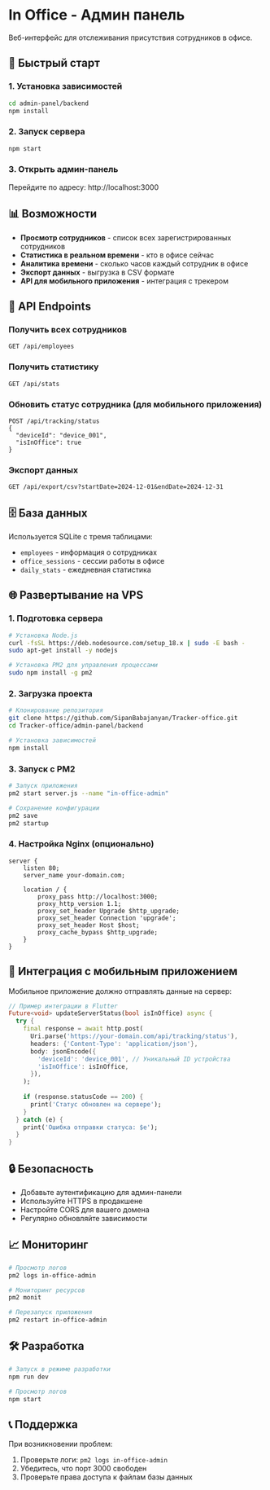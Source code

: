 # In Office - Админ панель

Веб-интерфейс для отслеживания присутствия сотрудников в офисе.

## 🚀 Быстрый старт

### 1. Установка зависимостей
```bash
cd admin-panel/backend
npm install
```

### 2. Запуск сервера
```bash
npm start
```

### 3. Открыть админ-панель
Перейдите по адресу: http://localhost:3000

## 📊 Возможности

- **Просмотр сотрудников** - список всех зарегистрированных сотрудников
- **Статистика в реальном времени** - кто в офисе сейчас
- **Аналитика времени** - сколько часов каждый сотрудник в офисе
- **Экспорт данных** - выгрузка в CSV формате
- **API для мобильного приложения** - интеграция с трекером

## 🔧 API Endpoints

### Получить всех сотрудников
```
GET /api/employees
```

### Получить статистику
```
GET /api/stats
```

### Обновить статус сотрудника (для мобильного приложения)
```
POST /api/tracking/status
{
  "deviceId": "device_001",
  "isInOffice": true
}
```

### Экспорт данных
```
GET /api/export/csv?startDate=2024-12-01&endDate=2024-12-31
```

## 🗄️ База данных

Используется SQLite с тремя таблицами:
- `employees` - информация о сотрудниках
- `office_sessions` - сессии работы в офисе
- `daily_stats` - ежедневная статистика

## 🌐 Развертывание на VPS

### 1. Подготовка сервера
```bash
# Установка Node.js
curl -fsSL https://deb.nodesource.com/setup_18.x | sudo -E bash -
sudo apt-get install -y nodejs

# Установка PM2 для управления процессами
sudo npm install -g pm2
```

### 2. Загрузка проекта
```bash
# Клонирование репозитория
git clone https://github.com/SipanBabajanyan/Tracker-office.git
cd Tracker-office/admin-panel/backend

# Установка зависимостей
npm install
```

### 3. Запуск с PM2
```bash
# Запуск приложения
pm2 start server.js --name "in-office-admin"

# Сохранение конфигурации
pm2 save
pm2 startup
```

### 4. Настройка Nginx (опционально)
```nginx
server {
    listen 80;
    server_name your-domain.com;

    location / {
        proxy_pass http://localhost:3000;
        proxy_http_version 1.1;
        proxy_set_header Upgrade $http_upgrade;
        proxy_set_header Connection 'upgrade';
        proxy_set_header Host $host;
        proxy_cache_bypass $http_upgrade;
    }
}
```

## 📱 Интеграция с мобильным приложением

Мобильное приложение должно отправлять данные на сервер:

```dart
// Пример интеграции в Flutter
Future<void> updateServerStatus(bool isInOffice) async {
  try {
    final response = await http.post(
      Uri.parse('https://your-domain.com/api/tracking/status'),
      headers: {'Content-Type': 'application/json'},
      body: jsonEncode({
        'deviceId': 'device_001', // Уникальный ID устройства
        'isInOffice': isInOffice,
      }),
    );
    
    if (response.statusCode == 200) {
      print('Статус обновлен на сервере');
    }
  } catch (e) {
    print('Ошибка отправки статуса: $e');
  }
}
```

## 🔒 Безопасность

- Добавьте аутентификацию для админ-панели
- Используйте HTTPS в продакшене
- Настройте CORS для вашего домена
- Регулярно обновляйте зависимости

## 📈 Мониторинг

```bash
# Просмотр логов
pm2 logs in-office-admin

# Мониторинг ресурсов
pm2 monit

# Перезапуск приложения
pm2 restart in-office-admin
```

## 🛠️ Разработка

```bash
# Запуск в режиме разработки
npm run dev

# Просмотр логов
npm start
```

## 📞 Поддержка

При возникновении проблем:
1. Проверьте логи: `pm2 logs in-office-admin`
2. Убедитесь, что порт 3000 свободен
3. Проверьте права доступа к файлам базы данных
